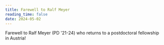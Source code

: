 ```yaml
---
title: Farewell to Ralf Meyer
reading_time: false
date: 2024-05-02
---
```

Farewell to Ralf Meyer (PD '21-24) who returns to a postdoctoral fellowship in Austria! 

<!--more-->
